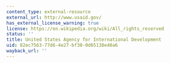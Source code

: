 ```yaml
---
content_type: external-resource
external_url: http://www.usaid.gov/
has_external_license_warning: true
license: https://en.wikipedia.org/wiki/All_rights_reserved
status: ''
title: United States Agency for International Development
uid: 82ec7563-77d6-4e27-bf30-0d65138e40a6
wayback_url: ''
---
```

